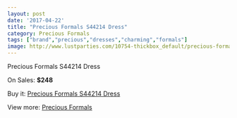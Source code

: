 ```yaml
---
layout: post
date: '2017-04-22'
title: "Precious Formals S44214 Dress"
category: Precious Formals
tags: ["brand","precious","dresses","charming","formals"]
image: http://www.lustparties.com/10754-thickbox_default/precious-formals-s44214-dress.jpg
---
```

Precious Formals S44214 Dress

On Sales: **$248**
<a href="https://www.lustparties.com/en/precious-formals/3692-precious-formals-s44214-dress.html"><amp-img layout="responsive" width="600" height="600" src="//www.lustparties.com/10754-thickbox_default/precious-formals-s44214-dress.jpg" alt="Precious Formals S44214 Dress 0" /></a>

Buy it: [Precious Formals S44214 Dress](https://www.lustparties.com/en/precious-formals/3692-precious-formals-s44214-dress.html "Precious Formals S44214 Dress")

View more: [Precious Formals](https://www.lustparties.com/en/18-precious-formals "Precious Formals")